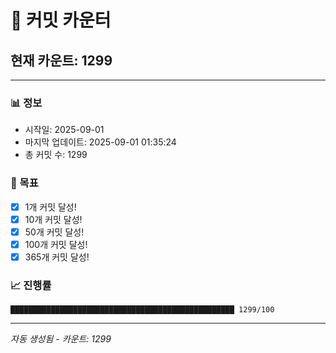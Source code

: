 # 🔢 커밋 카운터

## 현재 카운트: 1299

---

### 📊 정보
- 시작일: 2025-09-01
- 마지막 업데이트: 2025-09-01 01:35:24
- 총 커밋 수: 1299

### 🎯 목표
- [x] 1개 커밋 달성!
- [x] 10개 커밋 달성!
- [x] 50개 커밋 달성!
- [x] 100개 커밋 달성!
- [x] 365개 커밋 달성!

### 📈 진행률
```
██████████████████████████████████████████████████ 1299/100
```

---
*자동 생성됨 - 카운트: 1299*
